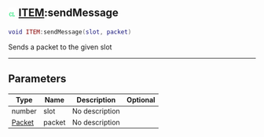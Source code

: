 ## ![client](../../.gitbook/assets/client.png) [ITEM](https://iaswiki.rawr.dev/readme/item):sendMessage

```lua
void ITEM:sendMessage(slot, packet)
```

Sends a packet to the given slot

------
## Parameters

| Type   | Name | Description | Optional |
| ------ | ---- | ----------- | -------: |
| number | slot | No description |  |
| [Packet](https://iaswiki.rawr.dev/readme/packet) | packet | No description |  |

